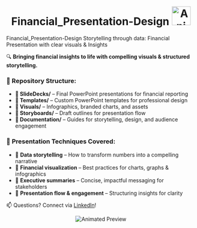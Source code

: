 
<h1 align="center">
  Financial_Presentation-Design <img src=
https://github.com/AnalyticSleuth/test-file/blob/6e1cd75edb90fd4f10abf1354f5b0aa4460249a0/images/social-media.gif
       alt="Animated Preview" width="50px">
</h1>
 
 Financial_Presentation-Design
Storytelling through data: Financial Presentation with clear visuals &amp; Insights

 
🔍 **Bringing financial insights to life with compelling visuals & structured storytelling.**  

### 📂 Repository Structure:
- **📂 SlideDecks/** – Final PowerPoint presentations for financial reporting  
- **📂 Templates/** – Custom PowerPoint templates for professional design  
- **📂 Visuals/** – Infographics, branded charts, and assets  
- **📂 Storyboards/** – Draft outlines for presentation flow  
- **📂 Documentation/** – Guides for storytelling, design, and audience engagement  

### 🎯 **Presentation Techniques Covered:**
- 🔹 **Data storytelling** – How to transform numbers into a compelling narrative  
- 🔹 **Financial visualization** – Best practices for charts, graphs & infographics  
- 🔹 **Executive summaries** – Concise, impactful messaging for stakeholders  
- 🔹 **Presentation flow & engagement** – Structuring insights for clarity  

📫 Questions? Connect via [LinkedIn](https://linkedin.com/in/shilla)!

<p align="center">
  <img src="https://github.com/AnalyticSleuth/test-file/blob/8833a947d5a5b68e7191df3b08dd6f9ca50588de/images/Animation%20-%201749133702083.gif" alt="Animated Preview">
</p>
